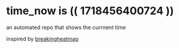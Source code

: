 # time_now is (( 1718456400724 ))

an automated repo that shows the currnent time

inspired by [breakingheatmap](https://github.com/breakingheatmap/breakingheatmap)